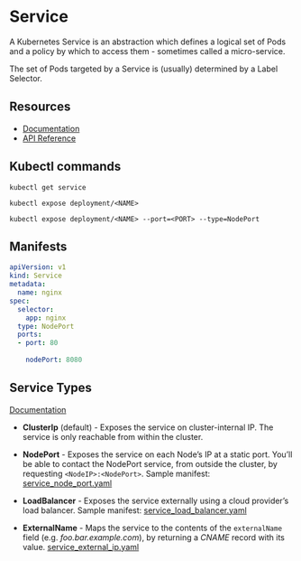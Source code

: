 # Service

A Kubernetes Service is an abstraction which defines a logical set of Pods and a policy by which to access them - 
sometimes called a micro-service.

The set of Pods targeted by a Service is (usually) determined by a Label Selector.

## Resources
* [Documentation](https://kubernetes.io/docs/concepts/services-networking/service/)
* [API Reference](https://kubernetes.io/docs/reference/generated/kubernetes-api/v1.9/#service-v1-core)

## Kubectl commands

`kubectl get service`

`kubectl expose deployment/<NAME>`

`kubectl​ ​expose​ ​deployment/<NAME​> ​--port=<PORT>​ ​--type=NodePort`

## Manifests

```yaml
apiVersion: v1
kind: Service
metadata:
  name: nginx
spec:
  selector:
    app: nginx
  type: NodePort
  ports:
  - port: 80
    
    nodePort: 8080
```
## Service Types

[Documentation](https://kubernetes.io/docs/concepts/services-networking/service/#publishing-services---service-types)

* **ClusterIp** (default) - Exposes the service on cluster-internal IP. The service is only reachable from within the cluster.

* **NodePort** - Exposes the service on each Node’s IP at a static port. You’ll be able to contact the NodePort service, 
from outside the cluster, by requesting `<NodeIP>:<NodePort>`. 
Sample manifest: [service_node_port.yaml](service_node_port.yaml)

* **LoadBalancer** - Exposes the service externally using a cloud provider’s load balancer.
Sample manifest: [service_load_balancer.yaml](service_load_balancer.yaml)

* **ExternalName** - Maps the service to the contents of the `externalName` field (e.g. _foo.bar.example.com_), by returning a _CNAME_ record with its value.
[service_external_ip.yaml](service_external_ip.yaml)
